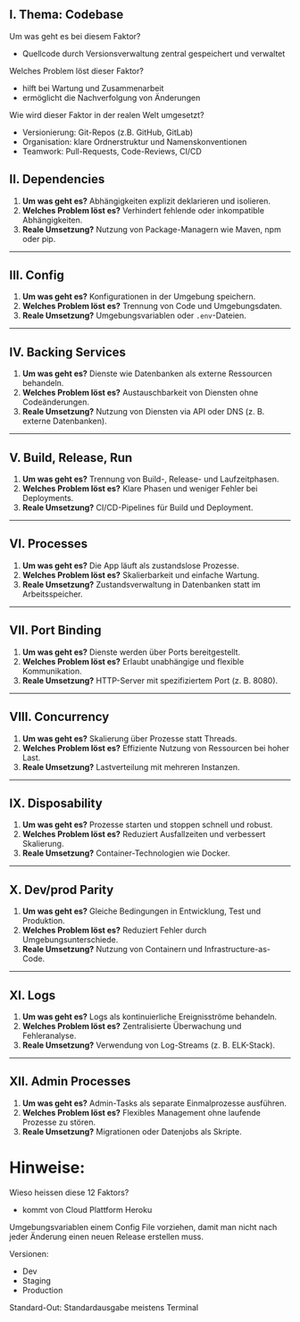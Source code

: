 
## I. Thema: Codebase

Um was geht es bei diesem Faktor?
- Quellcode durch Versionsverwaltung zentral gespeichert und verwaltet

Welches Problem löst dieser Faktor?
- hilft bei Wartung und Zusammenarbeit
- ermöglicht die Nachverfolgung von Änderungen

Wie wird dieser Faktor in der realen Welt umgesetzt?
- Versionierung: Git-Repos (z.B. GitHub, GitLab)
- Organisation: klare Ordnerstruktur und Namenskonventionen
- Teamwork: Pull-Requests, Code-Reviews, CI/CD

## II. Dependencies
1. **Um was geht es?** Abhängigkeiten explizit deklarieren und isolieren.
2. **Welches Problem löst es?** Verhindert fehlende oder inkompatible Abhängigkeiten.
3. **Reale Umsetzung?** Nutzung von Package-Managern wie Maven, npm oder pip.

---

## III. Config
1. **Um was geht es?** Konfigurationen in der Umgebung speichern.
2. **Welches Problem löst es?** Trennung von Code und Umgebungsdaten.
3. **Reale Umsetzung?** Umgebungsvariablen oder `.env`-Dateien.

---

## IV. Backing Services
1. **Um was geht es?** Dienste wie Datenbanken als externe Ressourcen behandeln.
2. **Welches Problem löst es?** Austauschbarkeit von Diensten ohne Codeänderungen.
3. **Reale Umsetzung?** Nutzung von Diensten via API oder DNS (z. B. externe Datenbanken).

---

## V. Build, Release, Run
1. **Um was geht es?** Trennung von Build-, Release- und Laufzeitphasen.
2. **Welches Problem löst es?** Klare Phasen und weniger Fehler bei Deployments.
3. **Reale Umsetzung?** CI/CD-Pipelines für Build und Deployment.

---

## VI. Processes
1. **Um was geht es?** Die App läuft als zustandslose Prozesse.
2. **Welches Problem löst es?** Skalierbarkeit und einfache Wartung.
3. **Reale Umsetzung?** Zustandsverwaltung in Datenbanken statt im Arbeitsspeicher.

---

## VII. Port Binding
1. **Um was geht es?** Dienste werden über Ports bereitgestellt.
2. **Welches Problem löst es?** Erlaubt unabhängige und flexible Kommunikation.
3. **Reale Umsetzung?** HTTP-Server mit spezifiziertem Port (z. B. 8080).

---

## VIII. Concurrency
1. **Um was geht es?** Skalierung über Prozesse statt Threads.
2. **Welches Problem löst es?** Effiziente Nutzung von Ressourcen bei hoher Last.
3. **Reale Umsetzung?** Lastverteilung mit mehreren Instanzen.

---

## IX. Disposability
1. **Um was geht es?** Prozesse starten und stoppen schnell und robust.
2. **Welches Problem löst es?** Reduziert Ausfallzeiten und verbessert Skalierung.
3. **Reale Umsetzung?** Container-Technologien wie Docker.

---

## X. Dev/prod Parity
1. **Um was geht es?** Gleiche Bedingungen in Entwicklung, Test und Produktion.
2. **Welches Problem löst es?** Reduziert Fehler durch Umgebungsunterschiede.
3. **Reale Umsetzung?** Nutzung von Containern und Infrastructure-as-Code.

---

## XI. Logs
1. **Um was geht es?** Logs als kontinuierliche Ereignisströme behandeln.
2. **Welches Problem löst es?** Zentralisierte Überwachung und Fehleranalyse.
3. **Reale Umsetzung?** Verwendung von Log-Streams (z. B. ELK-Stack).

---

## XII. Admin Processes
1. **Um was geht es?** Admin-Tasks als separate Einmalprozesse ausführen.
2. **Welches Problem löst es?** Flexibles Management ohne laufende Prozesse zu stören.
3. **Reale Umsetzung?** Migrationen oder Datenjobs als Skripte.



# Hinweise:

Wieso heissen diese 12 Faktors?
- kommt von Cloud Plattform Heroku

Umgebungsvariablen einem Config File vorziehen, damit man nicht nach jeder Änderung einen neuen Release erstellen muss.

Versionen:
- Dev
- Staging
- Production

Standard-Out: Standardausgabe meistens Terminal
